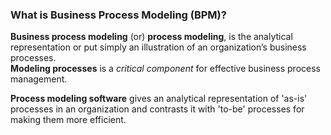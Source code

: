 ### What is Business Process Modeling (BPM)?

**Business process modeling** (or) **process modeling**, 
is the analytical representation or put simply an illustration of an organization’s business processes. <br>
**Modeling processes** is a *critical component* for effective business process management.

**Process modeling software** gives an analytical representation of 'as-is' processes in an organization and contrasts it with 'to-be' processes for making them more efficient. 